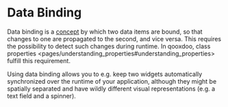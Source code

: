 Data Binding
============

Data binding is a [concept](http://en.wikipedia.org/wiki/Data_binding)
by which two data items are bound, so that changes to one are propagated
to the second, and vice versa. This requires the possibility to detect
such changes during runtime. In qooxdoo, class properties
\<pages/understanding\_properties\#understanding\_properties\> fulfill
this requirement.

Using data binding allows you to e.g. keep two widgets automatically
synchronized over the runtime of your application, although they might
be spatially separated and have wildly different visual representations
(e.g. a text field and a spinner).
